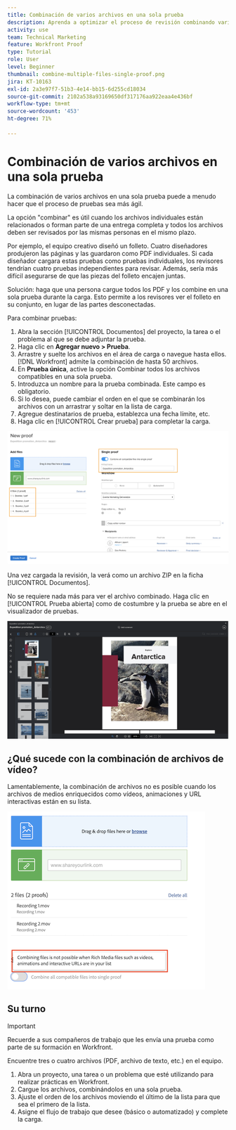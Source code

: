 ```yaml
---
title: Combinación de varios archivos en una sola prueba
description: Aprenda a optimizar el proceso de revisión combinando varios archivos en una sola revisión en  [!DNL  Workfront].
activity: use
team: Technical Marketing
feature: Workfront Proof
type: Tutorial
role: User
level: Beginner
thumbnail: combine-multiple-files-single-proof.png
jira: KT-10163
exl-id: 2a3e97f7-51b3-4e14-bb15-6d255cd18034
source-git-commit: 2102a538a93169650df317176aa922eaa4e436bf
workflow-type: tm+mt
source-wordcount: '453'
ht-degree: 71%

---
```


# Combinación de varios archivos en una sola prueba

La combinación de varios archivos en una sola prueba puede a menudo hacer que el proceso de pruebas sea más ágil.

La opción &quot;combinar&quot; es útil cuando los archivos individuales están relacionados o forman parte de una entrega completa y todos los archivos deben ser revisados por las mismas personas en el mismo plazo.

Por ejemplo, el equipo creativo diseñó un folleto. Cuatro diseñadores produjeron las páginas y las guardaron como PDF individuales. Si cada diseñador cargara estas pruebas como pruebas individuales, los revisores tendrían cuatro pruebas independientes para revisar. Además, sería más difícil asegurarse de que las piezas del folleto encajen juntas.

Solución: haga que una persona cargue todos los PDF y los combine en una sola prueba durante la carga. Esto permite a los revisores ver el folleto en su conjunto, en lugar de las partes desconectadas.

Para combinar pruebas:

1. Abra la sección [!UICONTROL Documentos] del proyecto, la tarea o el problema al que se debe adjuntar la prueba.
1. Haga clic en **Agregar nuevo > Prueba**.
1. Arrastre y suelte los archivos en el área de carga o navegue hasta ellos. [!DNL Workfront] admite la combinación de hasta 50 archivos.
1. En **Prueba única**, active la opción Combinar todos los archivos compatibles en una sola prueba.
1. Introduzca un nombre para la prueba combinada. Este campo es obligatorio.
1. Si lo desea, puede cambiar el orden en el que se combinarán los archivos con un arrastrar y soltar en la lista de carga.
1. Agregue destinatarios de prueba, establezca una fecha límite, etc.
1. Haga clic en [!UICONTROL Crear prueba] para completar la carga.

![Una imagen de la ventana [!UICONTROL Prueba nueva] con la lista de archivos cargados y las secciones de [!UICONTROL Prueba única] resaltadas.](assets/combine-proofs.png)

Una vez cargada la revisión, la verá como un archivo ZIP en la ficha [!UICONTROL Documentos].

No se requiere nada más para ver el archivo combinado. Haga clic en [!UICONTROL Prueba abierta] como de costumbre y la prueba se abre en el visualizador de pruebas.

![Imagen del visualizador de pruebas con una prueba de varias páginas visible.](assets/combine-proofs-2.png)

## ¿Qué sucede con la combinación de archivos de vídeo?

Lamentablemente, la combinación de archivos no es posible cuando los archivos de medios enriquecidos como vídeos, animaciones y URL interactivas están en su lista.

![Imagen de un mensaje de error que explica que no puede combinar archivos de vídeo.](assets/combine-proofs-error.png)


## Su turno

>[!IMPORTANT]
>
>Recuerde a sus compañeros de trabajo que les envía una prueba como parte de su formación en Workfront.


Encuentre tres o cuatro archivos (PDF, archivo de texto, etc.) en el equipo.

1. Abra un proyecto, una tarea o un problema que esté utilizando para realizar prácticas en Workfront.
1. Cargue los archivos, combinándolos en una sola prueba.
1. Ajuste el orden de los archivos moviendo el último de la lista para que sea el primero de la lista.
1. Asigne el flujo de trabajo que desee (básico o automatizado) y complete la carga.



<!--
##Learn more
* Create a multi-page proof
-->
